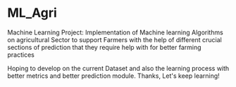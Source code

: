 # ML_Agri
Machine Learning Project: Implementation of Machine learning Algorithms on agricultural Sector to support Farmers with the help of different 
crucial sections of prediction that they require help with for better farming practices

Hoping to develop on the current Dataset and also the learning process with better metrics and better prediction module.
Thanks,
Let's keep learning!
